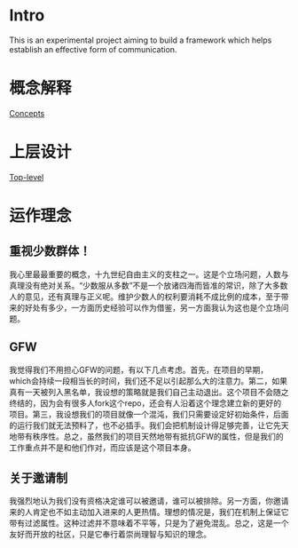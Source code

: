 # Intro
This is an experimental project aiming to build a framework which helps establish an effective form of communication.

# 概念解释

[Concepts](https://github.com/ManicEuphoria/TalkThrough/blob/master/docs/Concepts.md)

# 上层设计

[Top-level](./docs/Top-level_Design.md)

# 运作理念

## 重视少数群体！

我心里最最重要的概念，十九世纪自由主义的支柱之一。这是个立场问题，人数与真理没有绝对关系。“少数服从多数”不是一个放诸四海而皆准的常识，除了大多数人的意见，还有真理与正义呢。维护少数人的权利要消耗不成比例的成本，至于带来的好处有多少，一方面历史经验可以作为借鉴，另一方面我认为这也是个立场问题。

## GFW

我觉得我们不用担心GFW的问题，有以下几点考虑。首先，在项目的早期，which会持续一段相当长的时间，我们还不足以引起那么大的注意力。第二，如果真有一天被列入黑名单，我设想的策略就是我们自己主动退出。这个项目不会随之终结的，因为会有很多人fork这个repo，还会有人沿着这个理念建立新的更好的项目。第三，我设想我们的项目就像一个混沌，我们只需要设定好初始条件，后面的运行我们就无法预料了，也不必插手。我们会把机制设计得足够完善，让它先天地带有秩序性。总之，虽然我们的项目天然地带有抵抗GFW的属性，但是我们的工作重点并不是和他们作对，而应该是这个项目本身。

## 关于邀请制

我强烈地认为我们没有资格决定谁可以被邀请，谁可以被排除。另一方面，你邀请来的人肯定也不如主动加入进来的人更热情。理想的情况是，我们在机制上保证它带有过滤属性。这种过滤并不意味着不平等，只是为了避免混乱。总之，这是一个友好而开放的社区，只是它奉行着崇尚理智与知识的理念。


